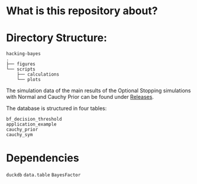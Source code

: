 # What is this repository about?



# Directory Structure:
```
hacking-bayes
.
├── figures
└── scripts
    ├── calculations
    └── plots
```

The simulation data of the main results of the Optional Stopping simulations with Normal and Cauchy Prior can be found under [Releases](https://github.com/linususer/hacking-bayes/releases/download/sim_data1.0/hacking-bayes-factors.duckdb).

The database is structured in four tables:

```
bf_decision_threshold
application_example
cauchy_prior
cauchy_sym
```




# Dependencies

`duckdb`
`data.table`
`BayesFactor`
